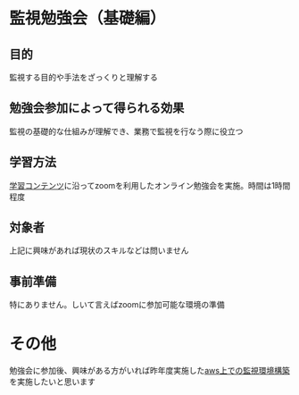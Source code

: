 # 監視勉強会（基礎編）
## 目的
監視する目的や手法をざっくりと理解する
## 勉強会参加によって得られる効果
監視の基礎的な仕組みが理解でき、業務で監視を行なう際に役立つ
## 学習方法
[学習コンテンツ](contents/README.md)に沿ってzoomを利用したオンライン勉強会を実施。時間は1時間程度
## 対象者
上記に興味があれば現状のスキルなどは問いません
## 事前準備
特にありません。しいて言えばzoomに参加可能な環境の準備
# その他
勉強会に参加後、興味がある方がいれば昨年度実施した[aws上での監視環境構築](https://github.com/kichiram/study/tree/main/2021)を実施したいと思います
